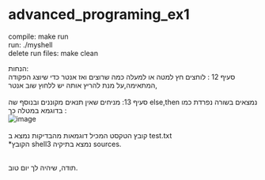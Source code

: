 # advanced_programing_ex1
 
compile: make run<br />
run: ./myshell<br />
 delete run files: make clean<br />
 
 הנחות:<br />
 סעיף 12 : לוחצים חץ למטה או למעלה כמה שרוצים ואז אנטר כדי שיוצג הפקודה המתאימה,על מנת להריץ אותה יש ללחוץ שוב אנטר,<br />
<br />
סעיף 13: מניחים שאין תנאים מקוננים ובנוסף שה else,then  נמצאים בשורה נפרדת כמו בדוגמא במטלה כך :<br />
![image](https://user-images.githubusercontent.com/92545994/232005981-77e7a79f-0839-447f-a906-6a0a7d107bcc.png)
<br /><br />
קובץ הטקסט המכיל דוגמאות מהבדיקות נמצא ב test.txt<br />
*הקובץ shell3 נמצא בתיקיה sources.

<br />
תודה, שיהיה לך יום טוב.

